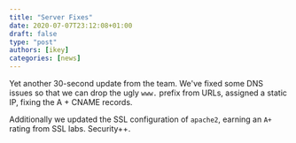 ```yaml
---
title: "Server Fixes"
date: 2020-07-07T23:12:08+01:00
draft: false
type: "post"
authors: [ikey]
categories: [news]
---
```


Yet another 30-second update from the team. We've fixed some DNS issues so that we can drop the
ugly `www.` prefix from URLs, assigned a static IP, fixing the A + CNAME records.

Additionally we updated the SSL configuration of `apache2`, earning an `A+` rating from SSL labs.
Security++.
